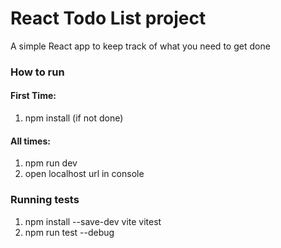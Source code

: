 # React Todo List project

A simple React app to keep track of what you need to get done

### How to run
#### First Time:
1. npm install (if not done)

#### All times:
1. npm run dev
2. open localhost url in console

### Running tests
1. npm install --save-dev vite vitest
2. npm run test --debug

